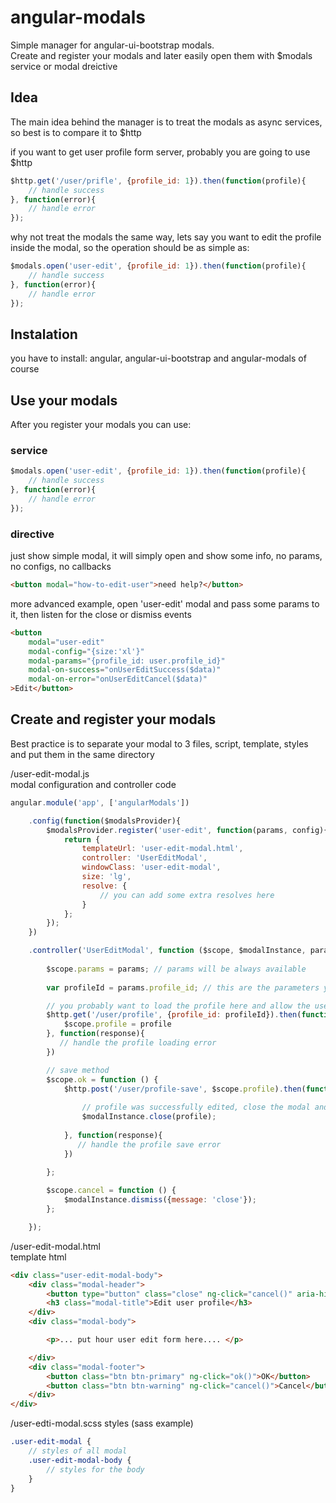 # angular-modals
Simple manager for angular-ui-bootstrap modals.  
Create and register your modals and later easily open them with $modals service or modal dreictive

## Idea
The main idea behind the manager is to treat the modals as async services, so best is to compare it to $http

if you want to get user profile form server, probably you are going to use $http
```javascript
$http.get('/user/prifle', {profile_id: 1}).then(function(profile){
    // handle success
}, function(error){
    // handle error
});
```
why not treat the modals the same way, lets say you want to edit the profile inside the modal, so the operation should be as simple as:  
```javascript
$modals.open('user-edit', {profile_id: 1}).then(function(profile){
    // handle success
}, function(error){
    // handle error
});
```
## Instalation

you have to install: angular, angular-ui-bootstrap and angular-modals of course

## Use your modals
After you register your modals you can use: 
### service
```javascript
$modals.open('user-edit', {profile_id: 1}).then(function(profile){
    // handle success
}, function(error){
    // handle error
});
```
### directive
just show simple modal, it will simply open and show some info, no params, no configs, no callbacks 
```html
<button modal="how-to-edit-user">need help?</button>
```
more advanced example, open 'user-edit' modal and pass some params to it, then listen for the close or dismiss events
```html
<button
    modal="user-edit"
    modal-config="{size:'xl'}"
    modal-params="{profile_id: user.profile_id}"
    modal-on-success="onUserEditSuccess($data)"
    modal-on-error="onUserEditCancel($data)"
>Edit</button>
```

## Create and register your modals

Best practice is to separate your modal to 3 files, script, template, styles and put them in the same directory

/user-edit-modal.js  
modal configuration and controller code
```javascript
angular.module('app', ['angularModals'])

    .config(function($modalsProvider){
        $modalsProvider.register('user-edit', function(params, config){
            return {
                templateUrl: 'user-edit-modal.html',
                controller: 'UserEditModal',
                windowClass: 'user-edit-modal',
                size: 'lg',
                resolve: {
                    // you can add some extra resolves here
                }
            };
        });
    })

    .controller('UserEditModal', function ($scope, $modalInstance, params, $http) {
    
        $scope.params = params; // params will be always available 
        
        var profileId = params.profile_id; // this are the parameters you pass when you open the modal

        // you probably want to load the profile here and allow the user to edit it and save
        $http.get('/user/profile', {profile_id: profileId}).then(function(profile){
            $scope.profile = profile
        }, function(response){
           // handle the profile loading error 
        })

        // save method
        $scope.ok = function () {
            $http.post('/user/profile-save', $scope.profile).then(function(profile){
            
                // profile was successfully edited, close the modal and resolve the modal promise with new profile object
                $modalInstance.close(profile);
                
            }, function(response){
               // handle the profile save error 
            })
            
        };

        $scope.cancel = function () {
            $modalInstance.dismiss({message: 'close'});
        };

    });
```
/user-edit-modal.html          
template html
```html
<div class="user-edit-modal-body">
    <div class="modal-header">
        <button type="button" class="close" ng-click="cancel()" aria-hidden="true">&times;    </button>
        <h3 class="modal-title">Edit user profile</h3>
    </div>
    <div class="modal-body">

        <p>... put hour user edit form here.... </p>

    </div>
    <div class="modal-footer">
        <button class="btn btn-primary" ng-click="ok()">OK</button>
        <button class="btn btn-warning" ng-click="cancel()">Cancel</button>
    </div>
</div>
```
/user-edti-modal.scss
styles (sass example)
```sass
.user-edit-modal {
    // styles of all modal
    .user-edit-modal-body {
        // styles for the body
    }
}
```

